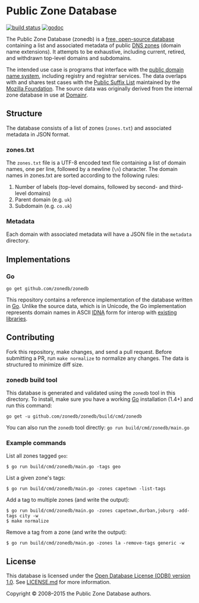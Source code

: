 # Public Zone Database

[![build status](https://img.shields.io/circleci/project/zonedb/zonedb/master.svg)](https://circleci.com/gh/zonedb/zonedb)
[![godoc](http://img.shields.io/badge/docs-GoDoc-blue.svg)](https://godoc.org/github.com/zonedb/zonedb)

The Public Zone Database (zonedb) is a [free, open-source database](http://opendatacommons.org/licenses/odbl/1.0/) containing a list and associated metadata of public [DNS zones](http://en.wikipedia.org/wiki/DNS_zone) (domain name extensions). It attempts to be exhaustive, including current, retired, and withdrawn top-level domains and subdomains.

The intended use case is programs that interface with the [public domain name system](http://en.wikipedia.org/wiki/Domain_Name_System), including registry and registrar services. The data overlaps with and shares test cases with the [Public Suffix List](http://publicsuffix.org/) maintained by the [Mozilla Foundation](https://mozilla.org/). The source data was originally derived from the internal zone database in use at [Domainr](https://domainr.com/).

## Structure

The database consists of a list of zones (`zones.txt`) and associated metadata in JSON format.

### zones.txt

The `zones.txt` file is a UTF-8 encoded text file containing a list of domain names, one per line, followed by a newline (`\n`) character. The domain names in zones.txt are sorted according to the following rules:

1. Number of labels (top-level domains, followed by second- and third-level domains)
2. Parent domain (e.g. `uk`)
3. Subdomain (e.g. `co.uk`)

### Metadata

Each domain with associated metadata will have a JSON file in the `metadata` directory.

## Implementations

### Go

`go get github.com/zonedb/zonedb`

This repository contains a reference implementation of the database written in [Go](https://golang.org). Unlike the source data, which is in Unicode, the Go implementation represents domain names in ASCII [IDNA](http://en.wikipedia.org/wiki/Internationalized_domain_name#Internationalizing_Domain_Names_in_Applications) form for interop with [existing](https://godoc.org/net) [libraries](https://godoc.org/golang.org/x/net/idna).

## Contributing

Fork this repository, make changes, and send a pull request. Before submitting a PR, run `make normalize` to normalize any changes. The data is structured to minimize diff size.

### zonedb build tool

This database is generated and validated using the `zonedb` tool in this directory. To install, make sure you have a working [Go](https://golang.org) installation (1.4+) and run this command:

```shell
go get -u github.com/zonedb/zonedb/build/cmd/zonedb
```

You can also run the `zonedb` tool directly: `go run build/cmd/zonedb/main.go`

### Example commands

List all zones tagged `geo`:

```shell
$ go run build/cmd/zonedb/main.go -tags geo
```

List a given zone's tags:

```shell
$ go run build/cmd/zonedb/main.go -zones capetown -list-tags
```

Add a tag to multiple zones (and write the output):

```shell
$ go run build/cmd/zonedb/main.go -zones capetown,durban,joburg -add-tags city -w
$ make normalize
```

Remove a tag from a zone (and write the output):

```shell
$ go run build/cmd/zonedb/main.go -zones la -remove-tags generic -w
```

## License

This database is licensed under the [Open Database License (ODBl) version 1.0](http://opendatacommons.org/licenses/odbl/1.0/). See [LICENSE.md](https://github.com/domainr/zonedb/blob/master/LICENSE.md) for more information.

Copyright © 2008–2015 the Public Zone Database authors.
